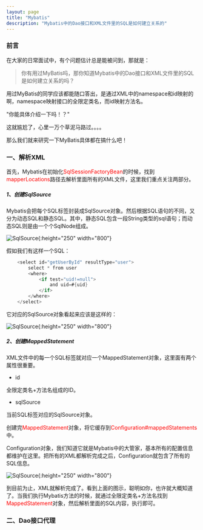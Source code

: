 ```yaml
---
layout: page
title: "Mybatis"
description: "Mybatis中的Dao接口和XML文件里的SQL是如何建立关系的"
---
```


### 前言

在大家的日常面试中，有个问题估计总是能被问到，那就是：

>你有用过MyBatis吗，那你知道Mybatis中的Dao接口和XML文件里的SQL是如何建立关系的吗？

用过MyBatis的同学应该都能随口答出，是通过XML中的namespace和id映射的啊，namespace映射接口的全限定类名，而id映射方法名。

"你能具体介绍一下吗！？"

这就尴尬了，心里一万个草泥马路过。。。。

那么我们就来研究一下MyBatis具体都在搞什么吧！

### 一、解析XML

首先，Mybatis在初始化<font color=#FF0000>SqlSessionFactoryBean</font>的时候，找到<font color=#FF0000>mapperLocations</font>路径去解析里面所有的XML文件，这里我们重点关注两部分。

##### 1、创建SqlSource

Mybatis会把每个SQL标签封装成SqlSource对象。然后根据SQL语句的不同，又分为动态SQL和静态SQL。其中，静态SQL包含一段String类型的sql语句；而动态SQL则是由一个个SqlNode组成。

![SqlSource](https://zhouyy.top/img/mybatis1.png){:height="250" width="800"}

假如我们有这样一个SQL：

```java
    <select id="getUserById" resultType="user">
    	select * from user
    	<where>
    		<if test="uid!=null">
    			and uid=#{uid}
    		</if>
    	</where>
    </select>
```

它对应的SqlSource对象看起来应该是这样的：

![SqlSource](https://zhouyy.top/img/mybatis2.png){:height="250" width="800"}

##### 2、创建MappedStatement

XML文件中的每一个SQL标签就对应一个MappedStatement对象，这里面有两个属性很重要。

- id

全限定类名+方法名组成的ID。

- sqlSource

当前SQL标签对应的SqlSource对象。

创建完<font color=#FF0000>MappedStatement</font>对象，将它缓存到<font color=#FF0000>Configuration#mappedStatements</font>中。

Configuration对象，我们知道它就是Mybatis中的大管家，基本所有的配置信息都维护在这里。把所有的XML都解析完成之后，Configuration就包含了所有的SQL信息。

![SqlSource](https://zhouyy.top/img/mybatis3.png){:height="250" width="800"}

到目前为止，XML就解析完成了。看到上面的图示，聪明如你，也许就大概知道了。当我们执行Mybatis方法的时候，就通过全限定类名+方法名找到<font color=#FF0000>MappedStatement</font>对象，然后解析里面的SQL内容，执行即可。

### 二、Dao接口代理
